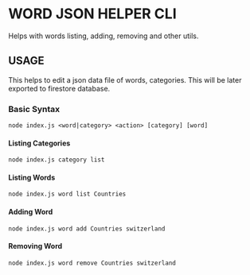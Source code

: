 

# WORD JSON HELPER CLI
Helps with words listing, adding, removing and other utils.

## USAGE
This helps to edit a json data file of words, categories. 
This will be later exported to firestore database.

### Basic Syntax
``` BATCH
node index.js <word|category> <action> [category] [word] 	
```

#### Listing Categories
``` BATCH
node index.js category list 
```

#### Listing Words
``` BATCH
node index.js word list Countries
```

#### Adding Word 
``` BATCH
node index.js word add Countries switzerland
```

#### Removing Word 
``` BATCH
node index.js word remove Countries switzerland
```


